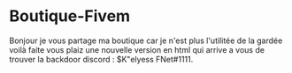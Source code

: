 # Boutique-Fivem
Bonjour  je vous partage ma boutique car je n'est plus l'utilitée de la gardée voilà faite vous plaiz une nouvelle version en html qui arrive a vous de trouver la backdoor discord : $K"elyess FNet#1111.
